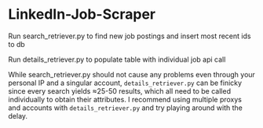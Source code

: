 # LinkedIn-Job-Scraper

Run search_retriever.py to find new job postings and insert most recent ids to db

Run details_retriever.py to populate table with individual job api call

While search_retriever.py should not cause any problems even through your personal IP and a singular account, ```details_retriever.py``` can be finicky since every search yields ≈25-50 results, which all need to be called individually to obtain their attributes. I recommend using multiple proxys and accounts with ```details_retriever.py``` and try playing around with the delay.  
